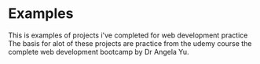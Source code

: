 # Examples
This is examples of projects i've completed for web development practice 
The basis for alot of these projects are practice from the udemy course the complete web development bootcamp 
by Dr Angela Yu.
